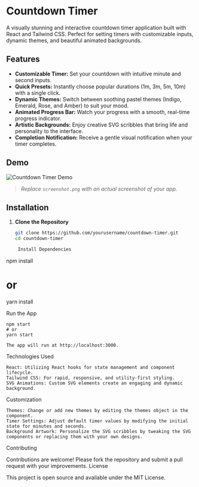 # Countdown Timer

A visually stunning and interactive countdown timer application built with React and Tailwind CSS. Perfect for setting timers with customizable inputs, dynamic themes, and beautiful animated backgrounds.

## Features

- **Customizable Timer:** Set your countdown with intuitive minute and second inputs.
- **Quick Presets:** Instantly choose popular durations (1m, 3m, 5m, 10m) with a single click.
- **Dynamic Themes:** Switch between soothing pastel themes (Indigo, Emerald, Rose, and Amber) to suit your mood.
- **Animated Progress Bar:** Watch your progress with a smooth, real-time progress indicator.
- **Artistic Backgrounds:** Enjoy creative SVG scribbles that bring life and personality to the interface.
- **Completion Notification:** Receive a gentle visual notification when your timer completes.

## Demo

![Countdown Timer Demo](screenshot.png)
> *Replace `screenshot.png` with an actual screenshot of your app.*

## Installation

1. **Clone the Repository**

   ```bash
   git clone https://github.com/yourusername/countdown-timer.git
   cd countdown-timer

    Install Dependencies

npm install
# or
yarn install

Run the App

    npm start
    # or
    yarn start

    The app will run at http://localhost:3000.

Technologies Used

    React: Utilizing React hooks for state management and component lifecycle.
    Tailwind CSS: For rapid, responsive, and utility-first styling.
    SVG Animations: Custom SVG elements create an engaging and dynamic background.

Customization

    Themes: Change or add new themes by editing the themes object in the component.
    Timer Settings: Adjust default timer values by modifying the initial state for minutes and seconds.
    Background Artwork: Personalize the SVG scribbles by tweaking the SVG components or replacing them with your own designs.

Contributing

Contributions are welcome! Please fork the repository and submit a pull request with your improvements.
License

This project is open source and available under the MIT License.
